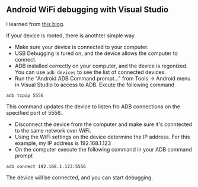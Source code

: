 ## Android WiFi debugging with Visual Studio
I learned from [this blog](https://www.andrewhoefling.com/Blog/Post/android-wi-fi-debugging-with-adb-android-device-bridge-and-xamarin-visual-studio).

If your device is rooted, there is anothter simple way.

- Make sure your device is connected to your computer.
- USB Debugging is tured on, and the device allows the computer to connect.
- ADB installed correctly on your computer, and the device is regonized. You can use `adb devices` to see the list of connected devices.
- Run the "Android ADB Command prompt..." from Tools -> Android menu in Visual Studio to access to ADB. Excute the following command
```
adb tcpip 5556
```
This command updates the device to listen fro ADB connections on the specified port of 5556.
- Disconnect the device from the computer and make sure it's conntected to the same network over WiFi.
- Using the WiFi settings on the device determine the IP address. For this example, my IP address is 192.168.1.123
- On the computer execute the following command in your ADB command prompt
```
adb connect 192.168.1.123:5556
```
The device will be connected, and you can start debugging.

